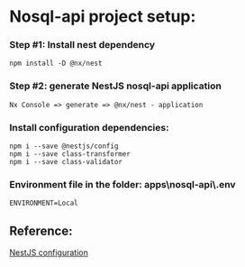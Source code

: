 # Nosql-api project setup:

### Step #1: Install nest dependency
```
npm install -D @nx/nest
```
### Step #2: generate NestJS nosql-api application
```
Nx Console => generate => @nx/nest - application 
```
### Install configuration dependencies:
```
npm i --save @nestjs/config
npm i --save class-transformer
npm i --save class-validator
```

### Environment file in the folder: apps\nosql-api\\.env
```
ENVIRONMENT=Local
```

## Reference:
[NestJS configuration](https://docs.nestjs.com/techniques/configuration)